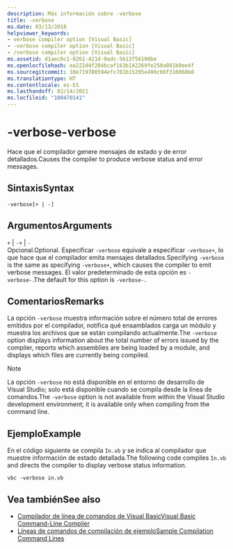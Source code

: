 ```yaml
---
description: Más información sobre -verbose
title: -verbose
ms.date: 03/13/2018
helpviewer_keywords:
- verbose compiler option [Visual Basic]
- -verbose compiler option [Visual Basic]
- /verbose compiler option [Visual Basic]
ms.assetid: d1aec0c1-0261-421d-9adc-5b13756100be
ms.openlocfilehash: ea222d4f284bcaf163b142269fe250a081b0ee4f
ms.sourcegitcommit: 10e719780594efc781b15295e499c66f316068b8
ms.translationtype: HT
ms.contentlocale: es-ES
ms.lasthandoff: 02/14/2021
ms.locfileid: "100470141"
---
```

# <a name="-verbose"></a><span data-ttu-id="b7b73-103">-verbose</span><span class="sxs-lookup"><span data-stu-id="b7b73-103">-verbose</span></span>

<span data-ttu-id="b7b73-104">Hace que el compilador genere mensajes de estado y de error detallados.</span><span class="sxs-lookup"><span data-stu-id="b7b73-104">Causes the compiler to produce verbose status and error messages.</span></span>  
  
## <a name="syntax"></a><span data-ttu-id="b7b73-105">Sintaxis</span><span class="sxs-lookup"><span data-stu-id="b7b73-105">Syntax</span></span>  
  
```console  
-verbose[+ | -]  
```  
  
## <a name="arguments"></a><span data-ttu-id="b7b73-106">Argumentos</span><span class="sxs-lookup"><span data-stu-id="b7b73-106">Arguments</span></span>  

 <span data-ttu-id="b7b73-107">`+` &#124; `-`</span><span class="sxs-lookup"><span data-stu-id="b7b73-107">`+` &#124; `-`</span></span>  
 <span data-ttu-id="b7b73-108">Opcional.</span><span class="sxs-lookup"><span data-stu-id="b7b73-108">Optional.</span></span> <span data-ttu-id="b7b73-109">Especificar `-verbose` equivale a especificar `-verbose+`, lo que hace que el compilador emita mensajes detallados.</span><span class="sxs-lookup"><span data-stu-id="b7b73-109">Specifying `-verbose` is the same as specifying `-verbose+`, which causes the compiler to emit verbose messages.</span></span> <span data-ttu-id="b7b73-110">El valor predeterminado de esta opción es `-verbose-`.</span><span class="sxs-lookup"><span data-stu-id="b7b73-110">The default for this option is `-verbose-`.</span></span>  
  
## <a name="remarks"></a><span data-ttu-id="b7b73-111">Comentarios</span><span class="sxs-lookup"><span data-stu-id="b7b73-111">Remarks</span></span>  

 <span data-ttu-id="b7b73-112">La opción `-verbose` muestra información sobre el número total de errores emitidos por el compilador, notifica qué ensamblados carga un módulo y muestra los archivos que se están compilando actualmente.</span><span class="sxs-lookup"><span data-stu-id="b7b73-112">The `-verbose` option displays information about the total number of errors issued by the compiler, reports which assemblies are being loaded by a module, and displays which files are currently being compiled.</span></span>  
  
> [!NOTE]
> <span data-ttu-id="b7b73-113">La opción `-verbose` no está disponible en el entorno de desarrollo de Visual Studio; solo está disponible cuando se compila desde la línea de comandos.</span><span class="sxs-lookup"><span data-stu-id="b7b73-113">The `-verbose` option is not available from within the Visual Studio development environment; it is available only when compiling from the command line.</span></span>  
  
## <a name="example"></a><span data-ttu-id="b7b73-114">Ejemplo</span><span class="sxs-lookup"><span data-stu-id="b7b73-114">Example</span></span>  

 <span data-ttu-id="b7b73-115">En el código siguiente se compila `In.vb` y se indica al compilador que muestre información de estado detallada.</span><span class="sxs-lookup"><span data-stu-id="b7b73-115">The following code compiles `In.vb` and directs the compiler to display verbose status information.</span></span>  
  
```console  
vbc -verbose in.vb  
```  
  
## <a name="see-also"></a><span data-ttu-id="b7b73-116">Vea también</span><span class="sxs-lookup"><span data-stu-id="b7b73-116">See also</span></span>

- [<span data-ttu-id="b7b73-117">Compilador de línea de comandos de Visual Basic</span><span class="sxs-lookup"><span data-stu-id="b7b73-117">Visual Basic Command-Line Compiler</span></span>](index.md)
- [<span data-ttu-id="b7b73-118">Líneas de comandos de compilación de ejemplo</span><span class="sxs-lookup"><span data-stu-id="b7b73-118">Sample Compilation Command Lines</span></span>](sample-compilation-command-lines.md)
